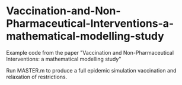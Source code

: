# Vaccination-and-Non-Pharmaceutical-Interventions-a-mathematical-modelling-study
Example code from the paper "Vaccination and Non-Pharmaceutical Interventions: a mathematical modelling study"

Run MASTER.m to produce a full epidemic simulation vaccination and relaxation of restrictions.
